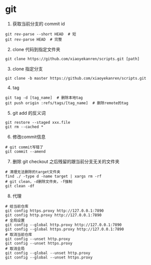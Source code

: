# git
1. 获取当前分支的 commit id
```
git rev-parse --short HEAD  # 短
git rev-parse HEAD  # 完整
```
2. clone 代码到指定文件夹
```
git clone https://github.com/xiaoyekanren/scripts.git [path]
```
3. clone 指定分支
```
git clone -b master https://github.com/xiaoyekanren/scripts.git
```
4. tag
```
git tag -d [tag_name]  # 删除本地tag
git push origin :refs/tags/[tag_name]  # 删除remote的tag
```
5. git add 的反义词
```
git restore --staged xxx.file
git rm --cached *
```
6. 修改commit信息
```
# git commit写错了
git commit --amend
```
7. 删除 git checkout 之后残留的跟当前分支无关的文件夹
```
# 清理无法删除的target文件夹
find ./ -type d -name target | xargs rm -rf
# git clean，-d删除文件夹，-f强制
git clean -df

```
8. 代理
```
# 给当前仓库
git config https.proxy http://127.0.0.1:7890
git config http.proxy http://127.0.0.1:7890
# 全局设置
git config --global http.proxy http://127.0.0.1:7890
git config --global https.proxy http://127.0.0.1:7890
# 取消当前仓库
git config --unset http.proxy
git config --unset https.proxy
# 取消全局
git config --global --unset http.proxy
git config --global --unset https.proxy
```

